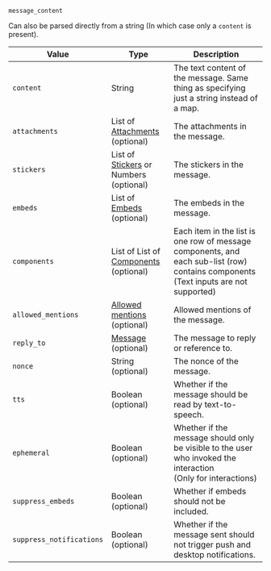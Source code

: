 `message_content`

Can also be parsed directly from a string (In which case only a `content` is present).

| Value                    | Type                                                                           | Description                                                                                                                            |
|--------------------------|--------------------------------------------------------------------------------|----------------------------------------------------------------------------------------------------------------------------------------|
| `content`                | String                                                                         | The text content of the message. Same thing as specifying just a string instead of a map.                                              |
| `attachments`            | List of [Attachments](/parsables/attachment.md)<br>(optional)                  | The attachments in the message.                                                                                                        |
| `stickers`               | List of [Stickers](/values/sticker.md) or Numbers<br>(optional)                | The stickers in the message.                                                                                                           |
| `embeds`                 | List of [Embeds](/parsables/embeds/embed.md)<br>(optional)                     | The embeds in the message.                                                                                                             |
| `components`             | List of List of [Components](/parsables/components/component.md)<br>(optional) | Each item in the list is one row of message components, and each sub-list (row) contains components<br>(Text inputs are not supported) |
| `allowed_mentions`       | [Allowed mentions](/parsables/allowed-mentions.md)<br>(optional)               | Allowed mentions of the message.                                                                                                       |
| `reply_to`               | [Message](/values/message.md)<br>(optional)                                    | The message to reply or reference to.                                                                                                  |
| `nonce`                  | String<br>(optional)                                                           | The nonce of the message.                                                                                                              |
| `tts`                    | Boolean<br>(optional)                                                          | Whether if the message should be read by text-to-speech.                                                                               |
| `ephemeral`              | Boolean<br>(optional)                                                          | Whether if the message should only be visible to the user who invoked the interaction<br>(Only for interactions)                       |
| `suppress_embeds`        | Boolean<br>(optional)                                                          | Whether if embeds should not be included.                                                                                              |
| `suppress_notifications` | Boolean<br>(optional)                                                          | Whether if the message sent should not trigger push and desktop notifications.                                                         |